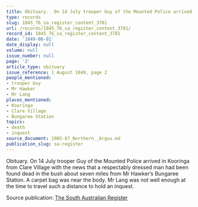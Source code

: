 ```yaml
---
title: Obituary.  On 14 July trooper Guy of the Mounted Police arrived in Kooringa
type: records
slug: 1845_76_sa_register_content_3781
url: /records/1845_76_sa_register_content_3781/
record_id: 1845_76_sa_register_content_3781
date: '1849-08-01'
date_display: null
volume: null
issue_number: null
page: '2'
article_type: obituary
issue_reference: 1 August 1849, page 2
people_mentioned:
- trooper Guy
- Mr Hawker
- Mr Lang
places_mentioned:
- Kooringa
- Clare Village
- Bungaree Station
topics:
- death
- inquest
source_document: 1985-87_Northern__Argus.md
publication_slug: sa-register
---
```


Obituary.  On 14 July trooper Guy of the Mounted Police arrived in Kooringa from Clare Village with the news that a respectably dressed man had been found dead in the bush about seven miles from Mr Hawker’s Bungaree Station.  A carpet bag was near the body.  Mr Lang was not well enough at the time to travel such a distance to hold an inquest.

Source publication: [The South Australian Register](/publications/sa-register/)
